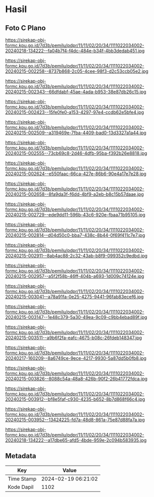# Hasil

## Foto C Plano

https://sirekap-obj-formc.kpu.go.id/7d3b/pemilu/pdpr/11/11/02/20/34/1111022034002-20240218-134222--fa04b7f4-f4dc-484e-b34f-4bb3dedab451.jpg

https://sirekap-obj-formc.kpu.go.id/7d3b/pemilu/pdpr/11/11/02/20/34/1111022034002-20240215-002258--8737b868-2c05-4cee-98f3-d2c53ccb05e2.jpg

https://sirekap-obj-formc.kpu.go.id/7d3b/pemilu/pdpr/11/11/02/20/34/1111022034002-20240215-002343--66dfdabf-45ae-4ada-b953-38e87db26c15.jpg

https://sirekap-obj-formc.kpu.go.id/7d3b/pemilu/pdpr/11/11/02/20/34/1111022034002-20240215-002423--15fe0fe0-a153-4297-97e4-ccdb62e5bfe4.jpg

https://sirekap-obj-formc.kpu.go.id/7d3b/pemilu/pdpr/11/11/02/20/34/1111022034002-20240215-002509--a319469e-7fba-4409-bad0-13d3327a1a44.jpg

https://sirekap-obj-formc.kpu.go.id/7d3b/pemilu/pdpr/11/11/02/20/34/1111022034002-20240215-002555--73cb69c8-2d46-4dfb-95ba-f392b26e8818.jpg

https://sirekap-obj-formc.kpu.go.id/7d3b/pemilu/pdpr/11/11/02/20/34/1111022034002-20240215-002624--e550faac-66ca-427e-86b6-90e4a17e7e28.jpg

https://sirekap-obj-formc.kpu.go.id/7d3b/pemilu/pdpr/11/11/02/20/34/1111022034002-20240215-002658--8fa9da3f-f6dd-4bf9-a2eb-b8c15b57daae.jpg

https://sirekap-obj-formc.kpu.go.id/7d3b/pemilu/pdpr/11/11/02/20/34/1111022034002-20240215-002729--ede9dd11-596b-43c6-920e-fbaa71b95105.jpg

https://sirekap-obj-formc.kpu.go.id/7d3b/pemilu/pdpr/11/11/02/20/34/1111022034002-20240215-002814--d04d50c0-bba7-438c-8b44-0f69f411c7e7.jpg

https://sirekap-obj-formc.kpu.go.id/7d3b/pemilu/pdpr/11/11/02/20/34/1111022034002-20240215-002911--8ab4ac88-2c32-43ab-b8f9-099352c9edbd.jpg

https://sirekap-obj-formc.kpu.go.id/7d3b/pemilu/pdpr/11/11/02/20/34/1111022034002-20240215-002957--a5f2f58b-46ff-404b-a693-1d009c74124e.jpg

https://sirekap-obj-formc.kpu.go.id/7d3b/pemilu/pdpr/11/11/02/20/34/1111022034002-20240215-003041--a78a91fa-0e25-4275-9441-96fab83ecef6.jpg

https://sirekap-obj-formc.kpu.go.id/7d3b/pemilu/pdpr/11/11/02/20/34/1111022034002-20240215-003147--1e48c379-5a30-49ea-9c09-c9bb4ebad89f.jpg

https://sirekap-obj-formc.kpu.go.id/7d3b/pemilu/pdpr/11/11/02/20/34/1111022034002-20240215-003511--a9b6f2fa-eafc-4675-b08c-26fdeb148347.jpg

https://sirekap-obj-formc.kpu.go.id/7d3b/pemilu/pdpr/11/11/02/20/34/1111022034002-20240217-160209--8a6749ce-9ece-4217-9930-5a87dd5b0fb8.jpg

https://sirekap-obj-formc.kpu.go.id/7d3b/pemilu/pdpr/11/11/02/20/34/1111022034002-20240215-003826--8088c54a-48a8-426b-90f2-26b41772fdca.jpg

https://sirekap-obj-formc.kpu.go.id/7d3b/pemilu/pdpr/11/11/02/20/34/1111022034002-20240215-003912--bf8e5faf-c930-4235-b652-8b7d868f66c4.jpg

https://sirekap-obj-formc.kpu.go.id/7d3b/pemilu/pdpr/11/11/02/20/34/1111022034002-20240215-003952--13424225-fd7a-48d8-861a-75e87d88fa7a.jpg

https://sirekap-obj-formc.kpu.go.id/7d3b/pemilu/pdpr/11/11/02/20/34/1111022034002-20240218-134222--a17dbe65-afd5-4bde-959e-2c094b583935.jpg


## Metadata

| Key        | Value               |
| ---------- | ------------------- |
| Time Stamp | 2024-02-19 06:21:02 |
| Kode Dapil | 1102                |



